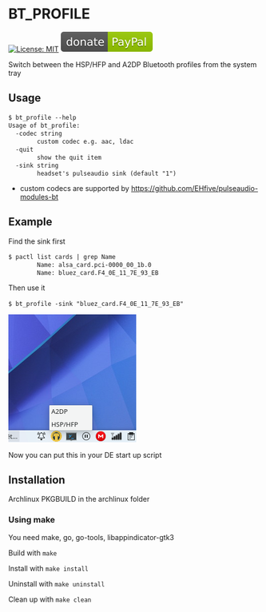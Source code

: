 # BT_PROFILE

[![License: MIT](https://img.shields.io/badge/License-MIT-yellow.svg)](https://opensource.org/licenses/MIT)
[![Donate](paypal.svg?raw=true)](https://www.paypal.me/ugjka)

Switch between the HSP/HFP and A2DP Bluetooth profiles from the system tray

## Usage

```text
$ bt_profile --help
Usage of bt_profile:
  -codec string
        custom codec e.g. aac, ldac
  -quit
        show the quit item
  -sink string
        headset's pulseaudio sink (default "1")
```

* custom codecs are supported by https://github.com/EHfive/pulseaudio-modules-bt

## Example

Find the sink first

```text
$ pactl list cards | grep Name
        Name: alsa_card.pci-0000_00_1b.0
        Name: bluez_card.F4_0E_11_7E_93_EB
```

Then use it

`$ bt_profile -sink "bluez_card.F4_0E_11_7E_93_EB"`

![screenshot](bt_profile.png?raw=true)

Now you can put this in your DE start up script

## Installation

Archlinux PKGBUILD in the archlinux folder

### Using make

You need make, go, go-tools, libappindicator-gtk3

Build with `make`

Install with `make install`

Uninstall with `make uninstall`

Clean up with `make clean`

